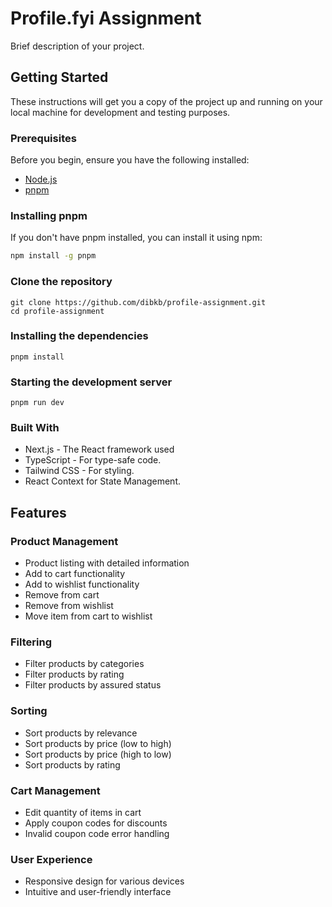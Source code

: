 # Profile.fyi Assignment

Brief description of your project.

## Getting Started

These instructions will get you a copy of the project up and running on your local machine for development and testing purposes.

### Prerequisites

Before you begin, ensure you have the following installed:
- [Node.js](https://nodejs.org/)
- [pnpm](https://pnpm.io/)

### Installing pnpm

If you don't have pnpm installed, you can install it using npm:

```bash
npm install -g pnpm
```

### Clone the repository
```
git clone https://github.com/dibkb/profile-assignment.git
cd profile-assignment
```
### Installing the dependencies
```
pnpm install
```
### Starting the development server
```
pnpm run dev
```

### Built With

- Next.js - The React framework used
- TypeScript - For type-safe code.
- Tailwind CSS - For styling.
- React Context for State Management.


## Features

### Product Management
- Product listing with detailed information
- Add to cart functionality
- Add to wishlist functionality
- Remove from cart
- Remove from wishlist
- Move item from cart to wishlist

### Filtering
- Filter products by categories
- Filter products by rating
- Filter products by assured status

### Sorting
- Sort products by relevance
- Sort products by price (low to high)
- Sort products by price (high to low)
- Sort products by rating

### Cart Management
- Edit quantity of items in cart
- Apply coupon codes for discounts
- Invalid coupon code error handling

### User Experience
- Responsive design for various devices
- Intuitive and user-friendly interface
